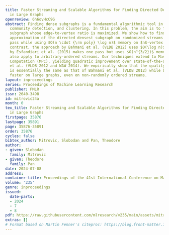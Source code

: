 ```yaml
---
title: Faster Streaming and Scalable Algorithms for Finding Directed Dense Subgraphs
  in Large Graphs
openreview: 6h6ovHcC9G
abstract: Finding dense subgraphs is a fundamental algorithmic tool in data mining,
  community detection, and clustering. In this problem, the aim is to find an induced
  subgraph whose edge-to-vertex ratio is maximized. We show how to find a $(2+\epsilon)$
  approximation of the directed densest subgraph on randomized streams in a single
  pass while using $O(n \cdot {\rm poly} \log n)$ memory on $n$-vertex graphs. In
  contrast, the approach by Bahmani et al. (VLDB 2012) uses $O(\log n)$ passes and
  by Esfandiari et al. (2015) makes one pass but uses $O(n^{3/2})$ memory; both algorithms
  also apply to arbitrary-ordered streams. Our techniques extend to Massively Parallel
  Computation (MPC), yielding quadratic improvement over state-of-the-art by Bahmani
  et al. (VLDB 2012 and WAW 2014). We empirically show that the quality of our output
  is essentially the same as that of Bahmani et al. (VLDB 2012) while being $2$ times
  faster on large graphs, even on non-randomly ordered streams.
layout: inproceedings
series: Proceedings of Machine Learning Research
publisher: PMLR
issn: 2640-3498
id: mitrovic24a
month: 0
tex_title: Faster Streaming and Scalable Algorithms for Finding Directed Dense Subgraphs
  in Large Graphs
firstpage: 35876
lastpage: 35891
page: 35876-35891
order: 35876
cycles: false
bibtex_author: Mitrovic, Slobodan and Pan, Theodore
author:
- given: Slobodan
  family: Mitrovic
- given: Theodore
  family: Pan
date: 2024-07-08
address:
container-title: Proceedings of the 41st International Conference on Machine Learning
volume: '235'
genre: inproceedings
issued:
  date-parts:
  - 2024
  - 7
  - 8
pdf: https://raw.githubusercontent.com/mlresearch/v235/main/assets/mitrovic24a/mitrovic24a.pdf
extras: []
# Format based on Martin Fenner's citeproc: https://blog.front-matter.io/posts/citeproc-yaml-for-bibliographies/
---
```

